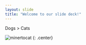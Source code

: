 ```yaml
---
layout: slide
title: "Welcome to our slide deck!"
---
```


Dogs > Cats

![minertocat](https://octodex.github.com/images/minertocat.png)
{: .center}
